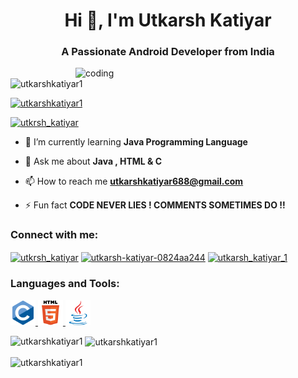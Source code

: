 <h1 align="center">Hi 👋, I'm Utkarsh Katiyar</h1>
<h3 align="center">A Passionate Android Developer from India</h3>
<img align="right" alt="coding" width="400" src="https://giphy.com/gifs/scaler-official-sleep-code-coding-bAQH7WXKqtIBrPs7sR">

<p align="left"> <img src="https://komarev.com/ghpvc/?username=utkarshkatiyar1&label=Profile%20views&color=0e75b6&style=flat" alt="utkarshkatiyar1" /> </p>

<p align="left"> <a href="https://github.com/ryo-ma/github-profile-trophy"><img src="https://github-profile-trophy.vercel.app/?username=utkarshkatiyar1" alt="utkarshkatiyar1" /></a> </p>

<p align="left"> <a href="https://twitter.com/utkrsh_katiyar" target="blank"><img src="https://img.shields.io/twitter/follow/utkrsh_katiyar?logo=twitter&style=for-the-badge" alt="utkrsh_katiyar" /></a> </p>

- 🌱 I’m currently learning **Java Programming Language**

- 💬 Ask me about **Java , HTML & C**

- 📫 How to reach me **utkarshkatiyar688@gmail.com**

- ⚡ Fun fact **CODE NEVER LIES ! COMMENTS SOMETIMES DO !!**

<h3 align="left">Connect with me:</h3>
<p align="left">
<a href="https://twitter.com/utkrsh_katiyar" target="blank"><img align="center" src="https://raw.githubusercontent.com/rahuldkjain/github-profile-readme-generator/master/src/images/icons/Social/twitter.svg" alt="utkrsh_katiyar" height="30" width="40" /></a>
<a href="https://linkedin.com/in/utkarsh-katiyar-0824aa244" target="blank"><img align="center" src="https://raw.githubusercontent.com/rahuldkjain/github-profile-readme-generator/master/src/images/icons/Social/linked-in-alt.svg" alt="utkarsh-katiyar-0824aa244" height="30" width="40" /></a>
<a href="https://instagram.com/utkarsh_katiyar_1" target="blank"><img align="center" src="https://raw.githubusercontent.com/rahuldkjain/github-profile-readme-generator/master/src/images/icons/Social/instagram.svg" alt="utkarsh_katiyar_1" height="30" width="40" /></a>
</p>

<h3 align="left">Languages and Tools:</h3>
<p align="left"> <a href="https://www.cprogramming.com/" target="_blank" rel="noreferrer"> <img src="https://raw.githubusercontent.com/devicons/devicon/master/icons/c/c-original.svg" alt="c" width="40" height="40"/> </a> <a href="https://www.w3.org/html/" target="_blank" rel="noreferrer"> <img src="https://raw.githubusercontent.com/devicons/devicon/master/icons/html5/html5-original-wordmark.svg" alt="html5" width="40" height="40"/> </a> <a href="https://www.java.com" target="_blank" rel="noreferrer"> <img src="https://raw.githubusercontent.com/devicons/devicon/master/icons/java/java-original.svg" alt="java" width="40" height="40"/> </a> </p>

<p><img align="left" src="https://github-readme-stats.vercel.app/api/top-langs?username=utkarshkatiyar1&show_icons=true&locale=en&layout=compact" alt="utkarshkatiyar1" /></p>

<p>&nbsp;<img align="center" src="https://github-readme-stats.vercel.app/api?username=utkarshkatiyar1&show_icons=true&locale=en" alt="utkarshkatiyar1" /></p>

<p><img align="center" src="https://github-readme-streak-stats.herokuapp.com/?user=utkarshkatiyar1&" alt="utkarshkatiyar1" /></p>
